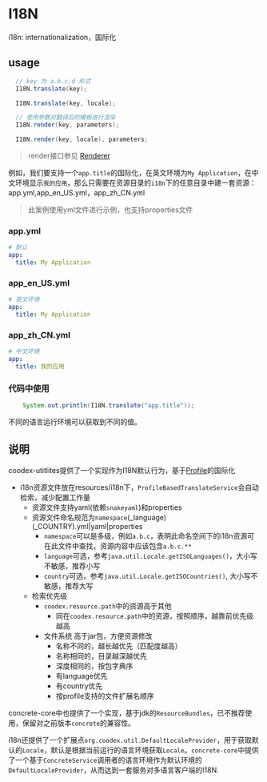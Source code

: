 # I18N

  i18n: internationalization，国际化

## usage

```java
  // key 为 a.b.c.d 形式
  I18N.translate(key);

  I18N.translate(key, locale);

  // 使用参数对翻译后的模板进行渲染
  I18N.render(key, parameters);

  I18N.render(key, locale), parameters;
```

> render接口参见 [Renderer](org.coodex.util.Renderer.md)

例如，我们要支持一个`app.title`的国际化，在英文环境为`My Application`，在中文环境显示`我的应用`，那么只需要在资源目录的`i18n`下的任意目录中建一套资源：app.yml,app_en_US.yml，app_zh_CN.yml

> 此案例使用yml文件进行示例，也支持properties文件

### app.yml

```yml
# 默认
app:
  title: My Application
```

### app_en_US.yml

```yml
# 英文环境
app:
  title: My Application
```

### app_zh_CN.yml

```yml
# 中文环境
app:
  title: 我的应用
```

### 代码中使用

```java
    System.out.println(I18N.translate("app.title"));
```

不同的语言运行环境可以获取到不同的值。

## 说明

coodex-utitlites提供了一个实现作为I18N默认行为，基于[Profile](org.coodex.util.Profile.md)的国际化

- i18n资源文件放在resources/i18n下，`ProfileBasedTranslateService`会自动检索，减少配置工作量
  - 资源文件支持yaml(依赖`snakeyaml`)和properties
  - 资源文件命名规范为`namespace`(_language)(_COUNTRY).yml|yaml|properties
    - `namespace`可以是多级，例如`a.b.c`，表明此命名空间下的i18n资源可在此文件中查找，资源内容中应该包含`a.b.c.**`
    - `language`可选，参考`java.util.Locale.getISOLanguages()`，大小写不敏感，推荐小写
    - `country`可选，参考`java.util.Locale.getISOCountries()`, 大小写不敏感，推荐大写
  - 检索优先级
    - `coodex.resource.path`中的资源高于其他
      - 同在`coodex.resource.path`中的资源，按照顺序，越靠前优先级越高
    - 文件系统 高于jar包，方便资源修改
      - 名称不同的，越长越优先（匹配度越高）
      - 名称相同的，目录越深越优先
      - 深度相同的，按包字典序
      - 有language优先
      - 有country优先
      - 按profile支持的文件扩展名顺序

concrete-core中也提供了一个实现，基于jdk的`ResourceBundles`，已不推荐使用，保留对之前版本`concrete`的兼容性。

i18n还提供了一个扩展点`org.coodex.util.DefaultLocaleProvider`，用于获取默认的`Locale`，默认是根据当前运行的语言环境获取`Locale`。`concrete-core`中提供了一个基于`ConcreteService`调用者的语言环境作为默认环境的`DefaultLocaleProvider`，从而达到一套服务对多语言客户端的I18N.
